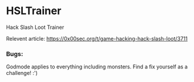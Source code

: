 # HSLTrainer

Hack Slash Loot Trainer

Relevent article: https://0x00sec.org/t/game-hacking-hack-slash-loot/3711

### Bugs:

Godmode applies to everything including monsters. Find a fix yourself as a challenge! :')
